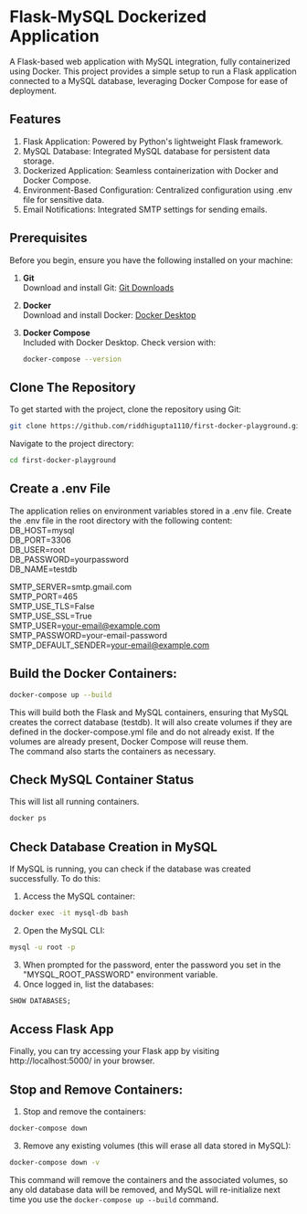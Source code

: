# Flask-MySQL Dockerized Application

A Flask-based web application with MySQL integration, fully containerized using Docker. 
This project provides a simple setup to run a Flask application connected to a MySQL database, leveraging Docker Compose for ease of deployment.

## Features
1. Flask Application: Powered by Python's lightweight Flask framework.
2. MySQL Database: Integrated MySQL database for persistent data storage.
3. Dockerized Application: Seamless containerization with Docker and Docker Compose.
4. Environment-Based Configuration: Centralized configuration using .env file for sensitive data.
5. Email Notifications: Integrated SMTP settings for sending emails.

## Prerequisites

Before you begin, ensure you have the following installed on your machine:

1. **Git**  
   Download and install Git: [Git Downloads](https://git-scm.com/downloads)

2. **Docker**  
   Download and install Docker: [Docker Desktop](https://www.docker.com/products/docker-desktop/)

3. **Docker Compose**  
   Included with Docker Desktop. Check version with:
   ```bash
   docker-compose --version
   ```

## Clone The Repository
To get started with the project, clone the repository using Git:
```bash
git clone https://github.com/riddhigupta1110/first-docker-playground.git
```
Navigate to the project directory:
```bash
cd first-docker-playground
```


## Create a .env File

The application relies on environment variables stored in a .env file. Create the .env file in the root directory with the following content:  
DB_HOST=mysql  
DB_PORT=3306  
DB_USER=root  
DB_PASSWORD=yourpassword  
DB_NAME=testdb  

SMTP_SERVER=smtp.gmail.com  
SMTP_PORT=465  
SMTP_USE_TLS=False  
SMTP_USE_SSL=True  
SMTP_USER=your-email@example.com  
SMTP_PASSWORD=your-email-password  
SMTP_DEFAULT_SENDER=your-email@example.com  

## Build the Docker Containers:
```bash
docker-compose up --build
```
This will build both the Flask and MySQL containers, ensuring that MySQL creates the correct database (testdb). It will also create volumes if they are defined in the docker-compose.yml file and do not already exist. If the volumes are already present, Docker Compose will reuse them.   
The command also starts the containers as necessary.

## Check MySQL Container Status
This will list all running containers.
```bash
docker ps
```

## Check Database Creation in MySQL   
If MySQL is running, you can check if the database was created successfully. To do this:  
1. Access the MySQL container:
```bash
docker exec -it mysql-db bash
```
2. Open the MySQL CLI:
```bash
mysql -u root -p
```
3. When prompted for the password, enter the password you set in the "MYSQL_ROOT_PASSWORD" environment variable.
4. Once logged in, list the databases:
```sql
SHOW DATABASES;
```

## Access Flask App
Finally, you can try accessing your Flask app by visiting http://localhost:5000/ in your browser.

## Stop and Remove Containers:
1. Stop and remove the containers:
```bash
docker-compose down
```
3. Remove any existing volumes (this will erase all data stored in MySQL):
```bash
docker-compose down -v
```
This command will remove the containers and the associated volumes, so any old database data will be removed, and MySQL will re-initialize next time you use the `docker-compose up --build` command.
